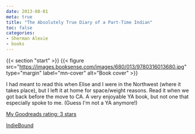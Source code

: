 ```yaml
---
date: 2013-08-01
meta: true
title: "The Absolutely True Diary of a Part-Time Indian"
toc: false
categories:
- Sherman Alexie
- books
---
```


{{< section "start" >}}
{{< figure src="https://images.booksense.com/images/680/013/9780316013680.jpg" type="margin" label="mn-cover" alt="Book cover" >}}

I had meant to read this when Elise and I were in the Northwest (where it takes place), but I left it at home for space/weight reasons. Read it when we got back before the move to CA. A very enjoyable YA book, but not one that especially spoke to me. (Guess I'm not a YA anymore!)

[My Goodreads rating: 3 stars](https://www.goodreads.com/review/show/667032017)  

[IndieBound](https://www.indiebound.org/book/9780316013680)
